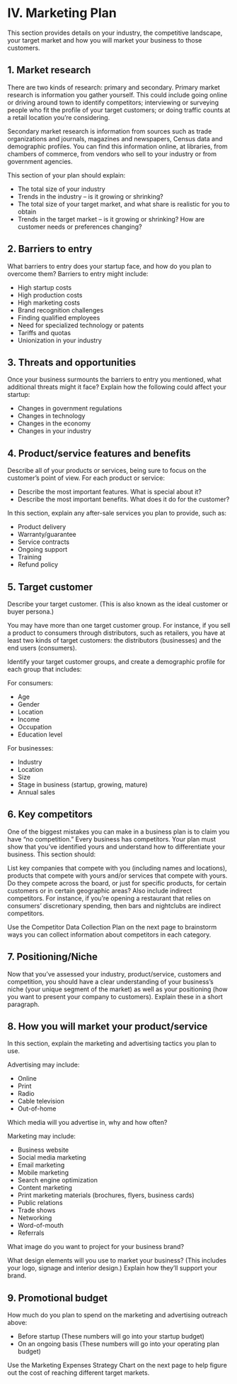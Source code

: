 # IV. Marketing Plan 

This section provides details on your industry, the competitive landscape, your target market and how you will market your business to those customers. 

## 1. Market research

There are two kinds of research: primary and secondary. Primary market research is information you gather yourself. This could include going online or driving around town to identify competitors; interviewing or surveying people who fit the profile of your target customers; or doing traffic counts at a retail location you’re considering. 

Secondary market research is information from sources such as trade organizations and journals, magazines and newspapers, Census data and demographic profiles. You can find this information online, at libraries, from chambers of commerce, from vendors who sell to your industry or from government agencies. 

This section of your plan should explain:

* The total size of your industry 
* Trends in the industry – is it growing or shrinking? 
* The total size of your target market, and what share is realistic for you to obtain
* Trends in the target market – is it growing or shrinking? How are customer needs or preferences changing? 

## 2. Barriers to entry 

What barriers to entry does your startup face, and how do you plan to overcome them? Barriers to entry might include:

* High startup costs
* High production costs
* High marketing costs
* Brand recognition challenges
* Finding qualified employees
* Need for specialized technology or patents
* Tariffs and quotas 
* Unionization in your industry

## 3. Threats and opportunities 

Once your business surmounts the barriers to entry you mentioned, what additional threats might it face? Explain how the following could affect your startup:

* Changes in government regulations
* Changes in technology
* Changes in the economy
* Changes in your industry


## 4. Product/service features and benefits 

Describe all of your products or services, being sure to focus on the customer’s point of view. For each product or service:

* Describe the most important features. What is special about it? 
* Describe the most important benefits. What does it do for the customer? 

In this section, explain any after-sale services you plan to provide, such as:

* Product delivery
* Warranty/guarantee
* Service contracts
* Ongoing support
* Training
* Refund policy

## 5. Target customer

Describe your target customer. (This is also known as the ideal customer or buyer persona.) 

You may have more than one target customer group. For instance, if you sell a product to consumers through distributors, such as retailers, you have at least two kinds of target customers: the distributors (businesses) and the end users (consumers).  

Identify your target customer groups, and create a demographic profile for each group that includes:

For consumers:
* Age
* Gender
* Location
* Income
* Occupation
* Education level

For businesses:
* Industry
* Location
* Size
* Stage in business (startup, growing, mature)
* Annual sales

## 6. Key competitors 

One of the biggest mistakes you can make in a business plan is to claim you have “no competition.” Every business has competitors. Your plan must show that you’ve identified yours and understand how to differentiate your business. This section should: 

List key companies that compete with you (including names and locations), products that compete with yours and/or services that compete with yours. Do they compete across the board, or just for specific products, for certain customers or in certain geographic areas? 
Also include indirect competitors. For instance, if you’re opening a restaurant that relies on consumers’ discretionary spending, then bars and nightclubs are indirect competitors. 

Use the Competitor Data Collection Plan on the next page to brainstorm ways you can collect information about competitors in each category.

## 7. Positioning/Niche

Now that you’ve assessed your industry, product/service, customers and competition, you should have a clear understanding of your business’s niche (your unique segment of the market) as well as your positioning (how you want to present your company to customers). Explain these in a short paragraph. 

## 8. How you will market your product/service

In this section, explain the marketing and advertising tactics you plan to use. 

Advertising may include:
* Online
* Print
* Radio
* Cable television
* Out-of-home

Which media will you advertise in, why and how often? 

Marketing may include: 
* Business website
* Social media marketing
* Email marketing
* Mobile marketing
* Search engine optimization
* Content marketing
* Print marketing materials (brochures, flyers, business cards)
* Public relations
* Trade shows
* Networking
* Word-of-mouth
* Referrals

What image do you want to project for your business brand? 

What design elements will you use to market your business? (This includes your logo, signage and interior design.) Explain how they’ll support your brand. 

## 9. Promotional budget 

How much do you plan to spend on the marketing and advertising outreach above:

* Before startup (These numbers will go into your startup budget)
* On an ongoing basis (These numbers will go into your operating plan budget)

Use the Marketing Expenses Strategy Chart on the next page to help figure out the cost of reaching different target markets. 
